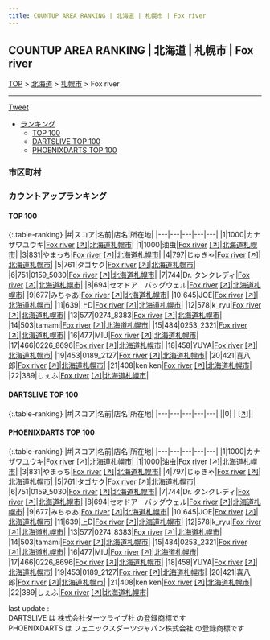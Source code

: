 ```yaml
---
title: COUNTUP AREA RANKING | 北海道 | 札幌市 | Fox river
---
```

## COUNTUP AREA RANKING | 北海道 | 札幌市 | Fox river

[TOP](/darts/rank/) > [北海道](/darts/rank/北海道/) > [札幌市](/darts/rank/北海道/札幌市/) > Fox river

___

<a href="https://twitter.com/share?ref_src=twsrc%5Etfw" data-text="COUNTUP AREA RANKING | 北海道札幌市Fox river" class="twitter-share-button" data-hashtags="DARTSLIVE,PHOENIXDARTS,darts,ダーツ" data-show-count="false">Tweet</a>

* [ランキング](#カウントアップランキング)
    * [TOP 100](#top-100)
    * [DARTSLIVE TOP 100](#dartslive-top-100)
    * [PHOENIXDARTS TOP 100](#phoenixdarts-top-100)

### 市区町村

<ul>

</ul>

### カウントアップランキング

#### TOP 100



{:.table-ranking}
|#|スコア|名前|店名|所在地|
|---|---|---|---|---|
|1|1000|<span class="rank-name-pd">カナザワユウキ</span>|<a href="/darts/rank/shops/92839.html">Fox river</a> <a href="https://vs.phoenixdarts.com/jp/shop/shopDetailInfo/s_92839?s_seq=92839">[↗]</a>|<a href="/darts/rank/北海道/札幌市">北海道札幌市</a>|
|1|1000|<span class="rank-name-pd">油虫</span>|<a href="/darts/rank/shops/92839.html">Fox river</a> <a href="https://vs.phoenixdarts.com/jp/shop/shopDetailInfo/s_92839?s_seq=92839">[↗]</a>|<a href="/darts/rank/北海道/札幌市">北海道札幌市</a>|
|3|831|<span class="rank-name-pd">やまっち</span>|<a href="/darts/rank/shops/92839.html">Fox river</a> <a href="https://vs.phoenixdarts.com/jp/shop/shopDetailInfo/s_92839?s_seq=92839">[↗]</a>|<a href="/darts/rank/北海道/札幌市">北海道札幌市</a>|
|4|797|<span class="rank-name-pd">じゅきゃ</span>|<a href="/darts/rank/shops/92839.html">Fox river</a> <a href="https://vs.phoenixdarts.com/jp/shop/shopDetailInfo/s_92839?s_seq=92839">[↗]</a>|<a href="/darts/rank/北海道/札幌市">北海道札幌市</a>|
|5|761|<span class="rank-name-pd">タゴサク</span>|<a href="/darts/rank/shops/92839.html">Fox river</a> <a href="https://vs.phoenixdarts.com/jp/shop/shopDetailInfo/s_92839?s_seq=92839">[↗]</a>|<a href="/darts/rank/北海道/札幌市">北海道札幌市</a>|
|6|751|<span class="rank-name-pd">0159_5030</span>|<a href="/darts/rank/shops/92839.html">Fox river</a> <a href="https://vs.phoenixdarts.com/jp/shop/shopDetailInfo/s_92839?s_seq=92839">[↗]</a>|<a href="/darts/rank/北海道/札幌市">北海道札幌市</a>|
|7|744|<span class="rank-name-pd">Dr. タンクレディ</span>|<a href="/darts/rank/shops/92839.html">Fox river</a> <a href="https://vs.phoenixdarts.com/jp/shop/shopDetailInfo/s_92839?s_seq=92839">[↗]</a>|<a href="/darts/rank/北海道/札幌市">北海道札幌市</a>|
|8|694|<span class="rank-name-pd">セオドア　バッグウェル</span>|<a href="/darts/rank/shops/92839.html">Fox river</a> <a href="https://vs.phoenixdarts.com/jp/shop/shopDetailInfo/s_92839?s_seq=92839">[↗]</a>|<a href="/darts/rank/北海道/札幌市">北海道札幌市</a>|
|9|677|<span class="rank-name-pd">みちゃあ</span>|<a href="/darts/rank/shops/92839.html">Fox river</a> <a href="https://vs.phoenixdarts.com/jp/shop/shopDetailInfo/s_92839?s_seq=92839">[↗]</a>|<a href="/darts/rank/北海道/札幌市">北海道札幌市</a>|
|10|645|<span class="rank-name-pd">JOE</span>|<a href="/darts/rank/shops/92839.html">Fox river</a> <a href="https://vs.phoenixdarts.com/jp/shop/shopDetailInfo/s_92839?s_seq=92839">[↗]</a>|<a href="/darts/rank/北海道/札幌市">北海道札幌市</a>|
|11|639|<span class="rank-name-pd">上D</span>|<a href="/darts/rank/shops/92839.html">Fox river</a> <a href="https://vs.phoenixdarts.com/jp/shop/shopDetailInfo/s_92839?s_seq=92839">[↗]</a>|<a href="/darts/rank/北海道/札幌市">北海道札幌市</a>|
|12|578|<span class="rank-name-pd">k_ryu</span>|<a href="/darts/rank/shops/92839.html">Fox river</a> <a href="https://vs.phoenixdarts.com/jp/shop/shopDetailInfo/s_92839?s_seq=92839">[↗]</a>|<a href="/darts/rank/北海道/札幌市">北海道札幌市</a>|
|13|577|<span class="rank-name-pd">0274_8383</span>|<a href="/darts/rank/shops/92839.html">Fox river</a> <a href="https://vs.phoenixdarts.com/jp/shop/shopDetailInfo/s_92839?s_seq=92839">[↗]</a>|<a href="/darts/rank/北海道/札幌市">北海道札幌市</a>|
|14|503|<span class="rank-name-pd">tamami</span>|<a href="/darts/rank/shops/92839.html">Fox river</a> <a href="https://vs.phoenixdarts.com/jp/shop/shopDetailInfo/s_92839?s_seq=92839">[↗]</a>|<a href="/darts/rank/北海道/札幌市">北海道札幌市</a>|
|15|484|<span class="rank-name-pd">0253_2321</span>|<a href="/darts/rank/shops/92839.html">Fox river</a> <a href="https://vs.phoenixdarts.com/jp/shop/shopDetailInfo/s_92839?s_seq=92839">[↗]</a>|<a href="/darts/rank/北海道/札幌市">北海道札幌市</a>|
|16|477|<span class="rank-name-pd">MIU</span>|<a href="/darts/rank/shops/92839.html">Fox river</a> <a href="https://vs.phoenixdarts.com/jp/shop/shopDetailInfo/s_92839?s_seq=92839">[↗]</a>|<a href="/darts/rank/北海道/札幌市">北海道札幌市</a>|
|17|466|<span class="rank-name-pd">0226_8696</span>|<a href="/darts/rank/shops/92839.html">Fox river</a> <a href="https://vs.phoenixdarts.com/jp/shop/shopDetailInfo/s_92839?s_seq=92839">[↗]</a>|<a href="/darts/rank/北海道/札幌市">北海道札幌市</a>|
|18|458|<span class="rank-name-pd">YUYA</span>|<a href="/darts/rank/shops/92839.html">Fox river</a> <a href="https://vs.phoenixdarts.com/jp/shop/shopDetailInfo/s_92839?s_seq=92839">[↗]</a>|<a href="/darts/rank/北海道/札幌市">北海道札幌市</a>|
|19|453|<span class="rank-name-pd">0189_2127</span>|<a href="/darts/rank/shops/92839.html">Fox river</a> <a href="https://vs.phoenixdarts.com/jp/shop/shopDetailInfo/s_92839?s_seq=92839">[↗]</a>|<a href="/darts/rank/北海道/札幌市">北海道札幌市</a>|
|20|421|<span class="rank-name-pd">喜八郎</span>|<a href="/darts/rank/shops/92839.html">Fox river</a> <a href="https://vs.phoenixdarts.com/jp/shop/shopDetailInfo/s_92839?s_seq=92839">[↗]</a>|<a href="/darts/rank/北海道/札幌市">北海道札幌市</a>|
|21|408|<span class="rank-name-pd">ken ken</span>|<a href="/darts/rank/shops/92839.html">Fox river</a> <a href="https://vs.phoenixdarts.com/jp/shop/shopDetailInfo/s_92839?s_seq=92839">[↗]</a>|<a href="/darts/rank/北海道/札幌市">北海道札幌市</a>|
|22|389|<span class="rank-name-pd">しぇふ</span>|<a href="/darts/rank/shops/92839.html">Fox river</a> <a href="https://vs.phoenixdarts.com/jp/shop/shopDetailInfo/s_92839?s_seq=92839">[↗]</a>|<a href="/darts/rank/北海道/札幌市">北海道札幌市</a>|


#### DARTSLIVE TOP 100



{:.table-ranking}
|#|スコア|名前|店名|所在地|
|---|---|---|---|---|
||0|<span class="rank-name-dl"> </span>|<a href="/darts/rank/shops/.html"></a> <a href="">[↗]</a>|<a href="/darts/rank//"></a>|


#### PHOENIXDARTS TOP 100



{:.table-ranking}
|#|スコア|名前|店名|所在地|
|---|---|---|---|---|
|1|1000|<span class="rank-name-pd">カナザワユウキ</span>|<a href="/darts/rank/shops/92839.html">Fox river</a> <a href="https://vs.phoenixdarts.com/jp/shop/shopDetailInfo/s_92839?s_seq=92839">[↗]</a>|<a href="/darts/rank/北海道/札幌市">北海道札幌市</a>|
|1|1000|<span class="rank-name-pd">油虫</span>|<a href="/darts/rank/shops/92839.html">Fox river</a> <a href="https://vs.phoenixdarts.com/jp/shop/shopDetailInfo/s_92839?s_seq=92839">[↗]</a>|<a href="/darts/rank/北海道/札幌市">北海道札幌市</a>|
|3|831|<span class="rank-name-pd">やまっち</span>|<a href="/darts/rank/shops/92839.html">Fox river</a> <a href="https://vs.phoenixdarts.com/jp/shop/shopDetailInfo/s_92839?s_seq=92839">[↗]</a>|<a href="/darts/rank/北海道/札幌市">北海道札幌市</a>|
|4|797|<span class="rank-name-pd">じゅきゃ</span>|<a href="/darts/rank/shops/92839.html">Fox river</a> <a href="https://vs.phoenixdarts.com/jp/shop/shopDetailInfo/s_92839?s_seq=92839">[↗]</a>|<a href="/darts/rank/北海道/札幌市">北海道札幌市</a>|
|5|761|<span class="rank-name-pd">タゴサク</span>|<a href="/darts/rank/shops/92839.html">Fox river</a> <a href="https://vs.phoenixdarts.com/jp/shop/shopDetailInfo/s_92839?s_seq=92839">[↗]</a>|<a href="/darts/rank/北海道/札幌市">北海道札幌市</a>|
|6|751|<span class="rank-name-pd">0159_5030</span>|<a href="/darts/rank/shops/92839.html">Fox river</a> <a href="https://vs.phoenixdarts.com/jp/shop/shopDetailInfo/s_92839?s_seq=92839">[↗]</a>|<a href="/darts/rank/北海道/札幌市">北海道札幌市</a>|
|7|744|<span class="rank-name-pd">Dr. タンクレディ</span>|<a href="/darts/rank/shops/92839.html">Fox river</a> <a href="https://vs.phoenixdarts.com/jp/shop/shopDetailInfo/s_92839?s_seq=92839">[↗]</a>|<a href="/darts/rank/北海道/札幌市">北海道札幌市</a>|
|8|694|<span class="rank-name-pd">セオドア　バッグウェル</span>|<a href="/darts/rank/shops/92839.html">Fox river</a> <a href="https://vs.phoenixdarts.com/jp/shop/shopDetailInfo/s_92839?s_seq=92839">[↗]</a>|<a href="/darts/rank/北海道/札幌市">北海道札幌市</a>|
|9|677|<span class="rank-name-pd">みちゃあ</span>|<a href="/darts/rank/shops/92839.html">Fox river</a> <a href="https://vs.phoenixdarts.com/jp/shop/shopDetailInfo/s_92839?s_seq=92839">[↗]</a>|<a href="/darts/rank/北海道/札幌市">北海道札幌市</a>|
|10|645|<span class="rank-name-pd">JOE</span>|<a href="/darts/rank/shops/92839.html">Fox river</a> <a href="https://vs.phoenixdarts.com/jp/shop/shopDetailInfo/s_92839?s_seq=92839">[↗]</a>|<a href="/darts/rank/北海道/札幌市">北海道札幌市</a>|
|11|639|<span class="rank-name-pd">上D</span>|<a href="/darts/rank/shops/92839.html">Fox river</a> <a href="https://vs.phoenixdarts.com/jp/shop/shopDetailInfo/s_92839?s_seq=92839">[↗]</a>|<a href="/darts/rank/北海道/札幌市">北海道札幌市</a>|
|12|578|<span class="rank-name-pd">k_ryu</span>|<a href="/darts/rank/shops/92839.html">Fox river</a> <a href="https://vs.phoenixdarts.com/jp/shop/shopDetailInfo/s_92839?s_seq=92839">[↗]</a>|<a href="/darts/rank/北海道/札幌市">北海道札幌市</a>|
|13|577|<span class="rank-name-pd">0274_8383</span>|<a href="/darts/rank/shops/92839.html">Fox river</a> <a href="https://vs.phoenixdarts.com/jp/shop/shopDetailInfo/s_92839?s_seq=92839">[↗]</a>|<a href="/darts/rank/北海道/札幌市">北海道札幌市</a>|
|14|503|<span class="rank-name-pd">tamami</span>|<a href="/darts/rank/shops/92839.html">Fox river</a> <a href="https://vs.phoenixdarts.com/jp/shop/shopDetailInfo/s_92839?s_seq=92839">[↗]</a>|<a href="/darts/rank/北海道/札幌市">北海道札幌市</a>|
|15|484|<span class="rank-name-pd">0253_2321</span>|<a href="/darts/rank/shops/92839.html">Fox river</a> <a href="https://vs.phoenixdarts.com/jp/shop/shopDetailInfo/s_92839?s_seq=92839">[↗]</a>|<a href="/darts/rank/北海道/札幌市">北海道札幌市</a>|
|16|477|<span class="rank-name-pd">MIU</span>|<a href="/darts/rank/shops/92839.html">Fox river</a> <a href="https://vs.phoenixdarts.com/jp/shop/shopDetailInfo/s_92839?s_seq=92839">[↗]</a>|<a href="/darts/rank/北海道/札幌市">北海道札幌市</a>|
|17|466|<span class="rank-name-pd">0226_8696</span>|<a href="/darts/rank/shops/92839.html">Fox river</a> <a href="https://vs.phoenixdarts.com/jp/shop/shopDetailInfo/s_92839?s_seq=92839">[↗]</a>|<a href="/darts/rank/北海道/札幌市">北海道札幌市</a>|
|18|458|<span class="rank-name-pd">YUYA</span>|<a href="/darts/rank/shops/92839.html">Fox river</a> <a href="https://vs.phoenixdarts.com/jp/shop/shopDetailInfo/s_92839?s_seq=92839">[↗]</a>|<a href="/darts/rank/北海道/札幌市">北海道札幌市</a>|
|19|453|<span class="rank-name-pd">0189_2127</span>|<a href="/darts/rank/shops/92839.html">Fox river</a> <a href="https://vs.phoenixdarts.com/jp/shop/shopDetailInfo/s_92839?s_seq=92839">[↗]</a>|<a href="/darts/rank/北海道/札幌市">北海道札幌市</a>|
|20|421|<span class="rank-name-pd">喜八郎</span>|<a href="/darts/rank/shops/92839.html">Fox river</a> <a href="https://vs.phoenixdarts.com/jp/shop/shopDetailInfo/s_92839?s_seq=92839">[↗]</a>|<a href="/darts/rank/北海道/札幌市">北海道札幌市</a>|
|21|408|<span class="rank-name-pd">ken ken</span>|<a href="/darts/rank/shops/92839.html">Fox river</a> <a href="https://vs.phoenixdarts.com/jp/shop/shopDetailInfo/s_92839?s_seq=92839">[↗]</a>|<a href="/darts/rank/北海道/札幌市">北海道札幌市</a>|
|22|389|<span class="rank-name-pd">しぇふ</span>|<a href="/darts/rank/shops/92839.html">Fox river</a> <a href="https://vs.phoenixdarts.com/jp/shop/shopDetailInfo/s_92839?s_seq=92839">[↗]</a>|<a href="/darts/rank/北海道/札幌市">北海道札幌市</a>|


<div class="footer border-top border-gray-light mt-5 pt-3 text-right text-gray">
    last update : <span style="font-weight: italic" id="foot_last_modified"></span><br />
    DARTSLIVE は 株式会社ダーツライブ社 の登録商標です<br />
    PHOENIXDARTS は フェニックスダーツジャパン株式会社 の登録商標です<br />
</div>

<script src="https://cdnjs.cloudflare.com/ajax/libs/jquery.tablesorter/2.31.3/js/jquery.tablesorter.min.js" integrity="sha512-qzgd5cYSZcosqpzpn7zF2ZId8f/8CHmFKZ8j7mU4OUXTNRd5g+ZHBPsgKEwoqxCtdQvExE5LprwwPAgoicguNg==" crossorigin="anonymous" referrerpolicy="no-referrer"></script>
<link rel="stylesheet" href="https://cdnjs.cloudflare.com/ajax/libs/jquery.tablesorter/2.31.3/css/theme.default.min.css" integrity="sha512-wghhOJkjQX0Lh3NSWvNKeZ0ZpNn+SPVXX1Qyc9OCaogADktxrBiBdKGDoqVUOyhStvMBmJQ8ZdMHiR3wuEq8+w==" crossorigin="anonymous" referrerpolicy="no-referrer" />
<script>
$(function() {
    $(".table-ranking").tablesorter({sortList:[[0, 0]]});
    $("#foot_last_modified").text(formatDate(new Date(document.lastModified), 'yyyy-MM-dd HH:mm:ss'));
});
</script>

<script async src="https://platform.twitter.com/widgets.js" charset="utf-8"></script>